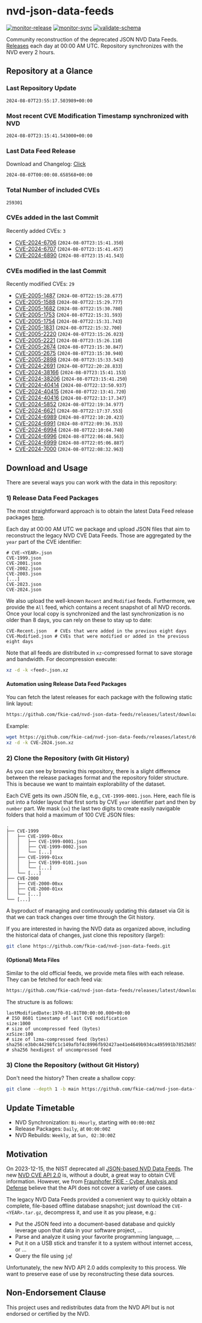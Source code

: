 # nvd-json-data-feeds

[![monitor-release](https://github.com/fkie-cad/nvd-json-data-feeds/actions/workflows/monitor_release.yml/badge.svg)](https://github.com/fkie-cad/nvd-json-data-feeds/actions/workflows/monitor_release.yml)
[![monitor-sync](https://github.com/fkie-cad/nvd-json-data-feeds/actions/workflows/monitor_sync.yml/badge.svg)](https://github.com/fkie-cad/nvd-json-data-feeds/actions/workflows/monitor_sync.yml)
[![validate-schema](https://github.com/fkie-cad/nvd-json-data-feeds/actions/workflows/validate_schema.yml/badge.svg)](https://github.com/fkie-cad/nvd-json-data-feeds/actions/workflows/validate_schema.yml)

Community reconstruction of the deprecated JSON NVD Data Feeds.
[Releases](https://github.com/fkie-cad/nvd-json-data-feeds/releases/latest) each day at 00:00 AM UTC.
Repository synchronizes with the NVD every 2 hours.

## Repository at a Glance

### Last Repository Update

```plain
2024-08-07T23:55:17.503989+00:00
```

### Most recent CVE Modification Timestamp synchronized with NVD

```plain
2024-08-07T23:15:41.543000+00:00
```

### Last Data Feed Release

Download and Changelog: [Click](https://github.com/fkie-cad/nvd-json-data-feeds/releases/latest)

```plain
2024-08-07T00:00:08.658568+00:00
```

### Total Number of included CVEs

```plain
259301
```

### CVEs added in the last Commit

Recently added CVEs: `3`

- [CVE-2024-6706](CVE-2024/CVE-2024-67xx/CVE-2024-6706.json) (`2024-08-07T23:15:41.350`)
- [CVE-2024-6707](CVE-2024/CVE-2024-67xx/CVE-2024-6707.json) (`2024-08-07T23:15:41.457`)
- [CVE-2024-6890](CVE-2024/CVE-2024-68xx/CVE-2024-6890.json) (`2024-08-07T23:15:41.543`)


### CVEs modified in the last Commit

Recently modified CVEs: `29`

- [CVE-2005-1487](CVE-2005/CVE-2005-14xx/CVE-2005-1487.json) (`2024-08-07T22:15:28.677`)
- [CVE-2005-1588](CVE-2005/CVE-2005-15xx/CVE-2005-1588.json) (`2024-08-07T22:15:29.777`)
- [CVE-2005-1682](CVE-2005/CVE-2005-16xx/CVE-2005-1682.json) (`2024-08-07T22:15:30.780`)
- [CVE-2005-1753](CVE-2005/CVE-2005-17xx/CVE-2005-1753.json) (`2024-08-07T22:15:31.593`)
- [CVE-2005-1754](CVE-2005/CVE-2005-17xx/CVE-2005-1754.json) (`2024-08-07T22:15:31.743`)
- [CVE-2005-1831](CVE-2005/CVE-2005-18xx/CVE-2005-1831.json) (`2024-08-07T22:15:32.700`)
- [CVE-2005-2220](CVE-2005/CVE-2005-22xx/CVE-2005-2220.json) (`2024-08-07T23:15:26.023`)
- [CVE-2005-2221](CVE-2005/CVE-2005-22xx/CVE-2005-2221.json) (`2024-08-07T23:15:26.110`)
- [CVE-2005-2674](CVE-2005/CVE-2005-26xx/CVE-2005-2674.json) (`2024-08-07T23:15:30.847`)
- [CVE-2005-2675](CVE-2005/CVE-2005-26xx/CVE-2005-2675.json) (`2024-08-07T23:15:30.940`)
- [CVE-2005-2898](CVE-2005/CVE-2005-28xx/CVE-2005-2898.json) (`2024-08-07T23:15:33.543`)
- [CVE-2024-2691](CVE-2024/CVE-2024-26xx/CVE-2024-2691.json) (`2024-08-07T22:20:28.833`)
- [CVE-2024-38166](CVE-2024/CVE-2024-381xx/CVE-2024-38166.json) (`2024-08-07T23:15:41.153`)
- [CVE-2024-38206](CVE-2024/CVE-2024-382xx/CVE-2024-38206.json) (`2024-08-07T23:15:41.250`)
- [CVE-2024-40414](CVE-2024/CVE-2024-404xx/CVE-2024-40414.json) (`2024-08-07T22:13:50.937`)
- [CVE-2024-40415](CVE-2024/CVE-2024-404xx/CVE-2024-40415.json) (`2024-08-07T22:13:41.720`)
- [CVE-2024-40416](CVE-2024/CVE-2024-404xx/CVE-2024-40416.json) (`2024-08-07T22:13:17.347`)
- [CVE-2024-5852](CVE-2024/CVE-2024-58xx/CVE-2024-5852.json) (`2024-08-07T22:19:34.977`)
- [CVE-2024-6621](CVE-2024/CVE-2024-66xx/CVE-2024-6621.json) (`2024-08-07T22:17:37.553`)
- [CVE-2024-6989](CVE-2024/CVE-2024-69xx/CVE-2024-6989.json) (`2024-08-07T22:10:20.423`)
- [CVE-2024-6991](CVE-2024/CVE-2024-69xx/CVE-2024-6991.json) (`2024-08-07T22:09:36.353`)
- [CVE-2024-6994](CVE-2024/CVE-2024-69xx/CVE-2024-6994.json) (`2024-08-07T22:10:04.740`)
- [CVE-2024-6996](CVE-2024/CVE-2024-69xx/CVE-2024-6996.json) (`2024-08-07T22:06:48.563`)
- [CVE-2024-6999](CVE-2024/CVE-2024-69xx/CVE-2024-6999.json) (`2024-08-07T22:05:06.887`)
- [CVE-2024-7000](CVE-2024/CVE-2024-70xx/CVE-2024-7000.json) (`2024-08-07T22:08:32.963`)


## Download and Usage

There are several ways you can work with the data in this repository:

### 1) Release Data Feed Packages

The most straightforward approach is to obtain the latest Data Feed release packages [here](https://github.com/fkie-cad/nvd-json-data-feeds/releases/latest).

Each day at 00:00 AM UTC we package and upload JSON files that aim to reconstruct the legacy NVD CVE Data Feeds.
Those are aggregated by the `year` part of the CVE identifier:

```
# CVE-<YEAR>.json
CVE-1999.json
CVE-2001.json
CVE-2002.json
CVE-2003.json
[...]
CVE-2023.json
CVE-2024.json
```

We also upload the well-known `Recent` and `Modified` feeds.
Furthermore, we provide the `All` feed, which contains a recent snapshot of all NVD records.
Once your local copy is synchronized and the last synchronization is no older than 8 days, you can rely on these to stay up to date:

```plain
CVE-Recent.json   # CVEs that were added in the previous eight days
CVE-Modified.json # CVEs that were modified or added in the previous eight days
```

Note that all feeds are distributed in `xz`-compressed format to save storage and bandwidth.
For decompression execute:

```sh
xz -d -k <feed>.json.xz
```

#### Automation using Release Data Feed Packages

You can fetch the latest releases for each package with the following static link layout:

```sh
https://github.com/fkie-cad/nvd-json-data-feeds/releases/latest/download/CVE-<YEAR>.json.xz
```

Example:

```sh
wget https://github.com/fkie-cad/nvd-json-data-feeds/releases/latest/download/CVE-2024.json.xz
xz -d -k CVE-2024.json.xz
```

### 2) Clone the Repository (with Git History)

As you can see by browsing this repository, there is a slight difference between the release packages format and the repository folder structure.
This is because we want to maintain explorability of the dataset.

Each CVE gets its own JSON file, e.g., `CVE-1999-0001.json`.
Here, each file is put into a folder layout that first sorts by CVE `year` identifier part and then by `number` part.
We mask (`xx`) the last two digits to create easily navigable folders that hold a maximum of 100 CVE JSON files:

```plain
.
├── CVE-1999
│   ├── CVE-1999-00xx
│   │   ├── CVE-1999-0001.json
│   │   ├── CVE-1999-0002.json
│   │   └── [...]
│   ├── CVE-1999-01xx
│   │   ├── CVE-1999-0101.json
│   │   └── [...]
│   └── [...]
├── CVE-2000
│   ├── CVE-2000-00xx
│   ├── CVE-2000-01xx
│   └── [...]
└── [...]
```

A byproduct of managing and continuously updating this dataset via Git is that we can track changes over time through the Git history.

If you are interested in having the NVD data as organized above, including the historical data of changes, just clone this repository (large!):

```sh
git clone https://github.com/fkie-cad/nvd-json-data-feeds.git
```

#### (Optional) Meta Files

Similar to the old official feeds, we provide meta files with each release. They can be fetched for each feed via:

```sh
https://github.com/fkie-cad/nvd-json-data-feeds/releases/latest/download/CVE-<YEAR>.meta
```

The structure is as follows:

```plain
lastModifiedDate:1970-01-01T00:00:00.000+00:00                          # ISO 8601 timestamp of last CVE modification
size:1000                                                               # size of uncompressed feed (bytes)
xzSize:100                                                              # size of lzma-compressed feed (bytes)
sha256:e3b0c44298fc1c149afbf4c8996fb92427ae41e4649b934ca495991b7852b855 # sha256 hexdigest of uncompressed feed
```

### 3) Clone the Repository (without Git History)

Don't need the history? Then create a shallow copy:

```sh
git clone --depth 1 -b main https://github.com/fkie-cad/nvd-json-data-feeds.git
```


## Update Timetable

* NVD Synchronization: `Bi-Hourly`, starting with `00:00:00Z`
* Release Packages: `Daily`, at `00:00:00Z`
* NVD Rebuilds: `Weekly`, at `Sun, 02:30:00Z`


## Motivation

On 2023-12-15, the NIST deprecated all [JSON-based NVD Data Feeds](https://nvd.nist.gov/vuln/data-feeds#divRetirementBanner-1).
The new [NVD CVE API 2.0](https://nvd.nist.gov/developers/vulnerabilities) is, without a doubt, a great way to obtain CVE information.
However, we from [Fraunhofer FKIE - Cyber Analysis and Defense](https://www.fkie.fraunhofer.de/en/departments/cad.html) believe that the API does not cover a variety of use cases.

The legacy NVD Data Feeds provided a convenient way to quickly obtain a complete, file-based offline database snapshot; just download the `CVE-<YEAR>.tar.gz`, decompress it, and use it as you please, e.g.:

- Put the JSON feed into a document-based database and quickly leverage upon that data in your software project, ...
- Parse and analyze it using your favorite programming language, ...
- Put it on a USB stick and transfer it to a system without internet access, or ...
- Query the file using `jq`!

Unfortunately, the new NVD API 2.0 adds complexity to this process.
We want to preserve ease of use by reconstructing these data sources.

## Non-Endorsement Clause

This project uses and redistributes data from the NVD API but is not endorsed or certified by the NVD.